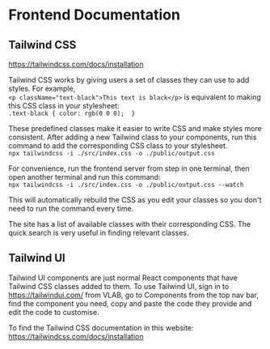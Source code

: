 # Frontend Documentation
## Tailwind CSS

https://tailwindcss.com/docs/installation

Tailwind CSS works by giving users a set of classes they can use to add styles. For example,  
`<p className="text-black">This text is black</p>`
is equivalent to making this CSS class in your stylesheet:  
`.text-black {
    color: rgb(0 0 0); 
}`

These predefined classes make it easier to write CSS and make styles more consistent. After adding a new Tailwind class to your components, run this command to add the corresponding CSS class to your stylesheet.  
`npx tailwindcss -i ./src/index.css -o ./public/output.css`

For convenience, run the frontend server from step in one terminal, then open another terminal and run this command:  
`npx tailwindcss -i ./src/index.css -o ./public/output.css --watch`

This will automatically rebuild the CSS as you edit your classes so you don't need to run the command every time.

The site has a list of available classes with their corresponding CSS. The quick search is very useful in finding relevant classes.

## Tailwind UI

Tailwind UI components are just normal React components that have Tailwind CSS classes added to them. To use Tailwind UI, sign in to https://tailwindui.com/ from VLAB, go to Components from the top nav bar, find the component you need, copy and paste the code they provide and edit the code to customise.

To find the Tailwind CSS documentation in this website: https://tailwindcss.com/docs/installation
